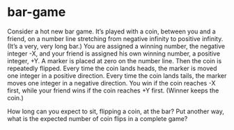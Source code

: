 # bar-game

Consider a hot new bar game. It’s played with a coin, between you and a friend, on a number line stretching from negative infinity to positive infinity. (It’s a very, very long bar.) You are assigned a winning number, the negative integer -X, and your friend is assigned his own winning number, a positive integer, +Y. A marker is placed at zero on the number line. Then the coin is repeatedly flipped. Every time the coin lands heads, the marker is moved one integer in a positive direction. Every time the coin lands tails, the marker moves one integer in a negative direction. You win if the coin reaches -X first, while your friend wins if the coin reaches +Y first. (Winner keeps the coin.)

How long can you expect to sit, flipping a coin, at the bar? Put another way, what is the expected number of coin flips in a complete game?
